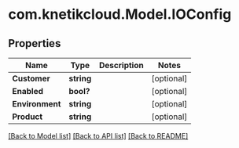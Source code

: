 # com.knetikcloud.Model.IOConfig
## Properties

Name | Type | Description | Notes
------------ | ------------- | ------------- | -------------
**Customer** | **string** |  | [optional] 
**Enabled** | **bool?** |  | [optional] 
**Environment** | **string** |  | [optional] 
**Product** | **string** |  | [optional] 

[[Back to Model list]](../README.md#documentation-for-models) [[Back to API list]](../README.md#documentation-for-api-endpoints) [[Back to README]](../README.md)


